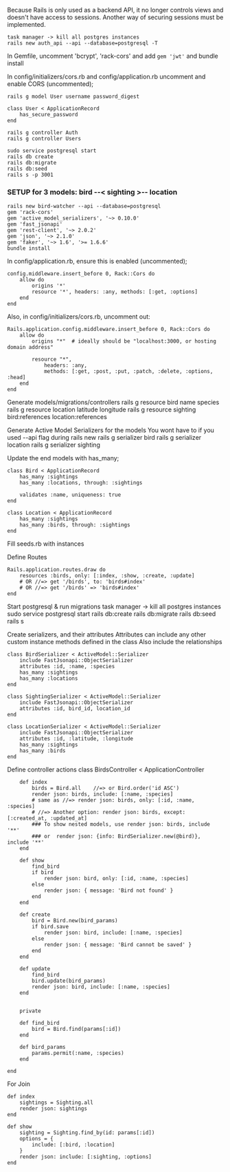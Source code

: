  Because Rails is only used as a backend API, it no longer controls views and doesn't have access to sessions. 
Another way of securing sessions must be implemented.  

	task manager -> kill all postgres instances
	rails new auth_api --api --database=postgresql -T

In Gemfile, uncomment 'bcrypt', 'rack-cors' and add `gem 'jwt'` and bundle install

In config/initializers/cors.rb and config/application.rb uncomment and enable CORS (uncommented);


	rails g model User username password_digest

	class User < ApplicationRecord
		has_secure_password
	end

	rails g controller Auth 
	rails g controller Users

	sudo service postgresql start
	rails db create
	rails db:migrate
	rails db:seed
	rails s -p 3001



### SETUP for 3 models: bird --< sighting >-- location

	rails new bird-watcher --api --database=postgresql
	gem 'rack-cors'
	gem 'active_model_serializers', '~> 0.10.0'
	gem 'fast_jsonapi'
	gem 'rest-client', '~> 2.0.2'
	gem 'json', '~> 2.1.0'
	gem 'faker', '~> 1.6', '>= 1.6.6'
	bundle install

In config/application.rb, ensure this is enabled (uncommented);

	config.middleware.insert_before 0, Rack::Cors do
		allow do
			origins '*'
			resource '*', headers: :any, methods: [:get, :options]
		end
	end

Also, in config/initializers/cors.rb, uncomment out:

	Rails.application.config.middleware.insert_before 0, Rack::Cors do
		allow do
			origins "*"  # ideally should be "localhost:3000, or hosting domain address"

			resource "*",
				headers: :any,
				methods: [:get, :post, :put, :patch, :delete, :options, :head]
		end
	end

Generate models/migrations/controllers
	rails g resource bird name species
	rails g resource location latitude longitude 
	rails g resource sighting bird:references location:references

Generate Active Model Serializers for the models
You wont have to if you used --api flag during rails new
	rails g serializer bird
	rails g serializer location
	rails g serializer sighting

Update the end models with has_many;

	class Bird < ApplicationRecord
		has_many :sightings
		has_many :locations, through: :sightings

		validates :name, uniqueness: true 
	end

	class Location < ApplicationRecord
		has_many :sightings
		has_many :birds, through: :sightings
	end

Fill seeds.rb with instances

Define Routes 

	Rails.application.routes.draw do
		resources :birds, only: [:index, :show, :create, :update]
		# OR //=> get '/birds', to: 'birds#index'
		# OR //=> get '/birds' => 'birds#index'
	end

Start postgresql & run migrations
	task manager -> kill all postgres instances
	sudo service postgresql start
	rails db:create
	rails db:migrate
	rails db:seed
	rails s

Create serializers, and their attributes 
Attributes can include any other custom instance methods defined in the class
Also include the relationships

	class BirdSerializer < ActiveModel::Serializer 
		include FastJsonapi::ObjectSerializer
		attributes :id, :name, :species
		has_many :sightings
		has_many :locations
	end

	class SightingSerializer < ActiveModel::Serializer 
		include FastJsonapi::ObjectSerializer
		attributes :id, bird_id, location_id
	end

	class LocationSerializer < ActiveModel::Serializer 
		include FastJsonapi::ObjectSerializer
		attributes :id, :latitude, :longitude
		has_many :sightings
		has_many :birds
	end



Define controller actions
	class BirdsController < ApplicationController

		def index
			birds = Bird.all    //=> or Bird.order('id ASC')   
			render json: birds, include: [:name, :species]
			# same as //=> render json: birds, only: [:id, :name, :species]
			# //=> Another option: render json: birds, except: [:created_at, :updated_at]    
			### To show nested models, use render json: birds, include '**'  
			### or  render json: {info: BirdSerializer.new(@bird)}, include '**'
		end

		def show
			find_bird
			if bird
				render json: bird, only: [:id, :name, :species]
			else
				render json: { message: 'Bird not found' }
			end
		end

		def create 
			bird = Bird.new(bird_params)
			if bird.save 
				render json: bird, include: [:name, :species]
			else
				render json: { message: 'Bird cannot be saved' }
			end
		end

		def update  
			find_bird
			bird.update(bird_params)
			render json: bird, include: [:name, :species]
		end


		private 

		def find_bird
			bird = Bird.find(params[:id])
		end

		def bird_params
			params.permit(:name, :species)
		end

	end


For Join 

	def index
		sightings = Sighting.all
		render json: sightings
	end

	def show
		sighting = Sighting.find_by(id: params[:id])
		options = {
			include: [:bird, :location]
		}
		render json: include: [:sighting, :options]
	end


